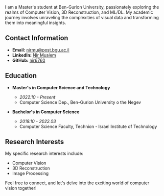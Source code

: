 I am a Master's student at Ben-Gurion University, passionately exploring the realms of Computer Vision, 3D Reconstruction, and ML/DL. My academic journey involves unraveling the complexities of visual data and transforming them into meaningful insights.

## Contact Information

- **Email:** [nirmu@post.bgu.ac.il](mailto:nirmu@post.bgu.ac.il)
- **LinkedIn:** [Nir Mualem](https://www.linkedin.com/in/nir-mualem-a40b361a3/)
- **GitHub:** [nir6760](https://github.com/nir6760)


## Education

- **Master's in Computer Science and Technology**
  - *2022.10 - Present*
  - Computer Science Dep., Ben-Gurion University o the Negev

- **Bachelor's in Computer Science**
  - *2018.10 - 2022.03*
  - Computer Science Faculty, Technion - Israel Institute of Technology

## Research Interests

My specific research interests include:

- Computer Vision
- 3D Reconstruction
- Image Processing

Feel free to connect, and let's delve into the exciting world of computer vision together!
